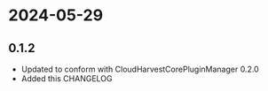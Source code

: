 # 2024-05-29
## 0.1.2
- Updated to conform with CloudHarvestCorePluginManager 0.2.0
- Added this CHANGELOG
